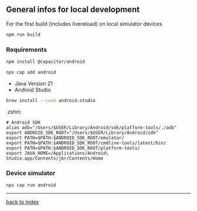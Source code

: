 ## General infos for local development

For the first build (includes livereload) on local simulator devices

```bash
npm run build
```

### Requirements

```bash
npm install @capacitor/android
```

```bash
npx cap add android
```

- Java Version 21
- Android Studio

```bash
brew install --cask android-studio
```

.zshrc

```text
# Android SDK
alias adb="/Users/$USER/Library/Android/sdk/platform-tools/./adb"
export ANDROID_SDK_ROOT="/Users/$USER/Library/Android/sdk"
export PATH=$PATH:$ANDROID_SDK_ROOT/emulator/
export PATH=$PATH:$ANDROID_SDK_ROOT/cmdline-tools/latest/bin/
export PATH=$PATH:$ANDROID_SDK_ROOT/platform-tools/
export JAVA_HOME=/Applications/Android\ Studio.app/Contents/jbr/Contents/Home
```

### Device simulator

```bash
npx cap run android
```

---

[back to Index](../README.md)
